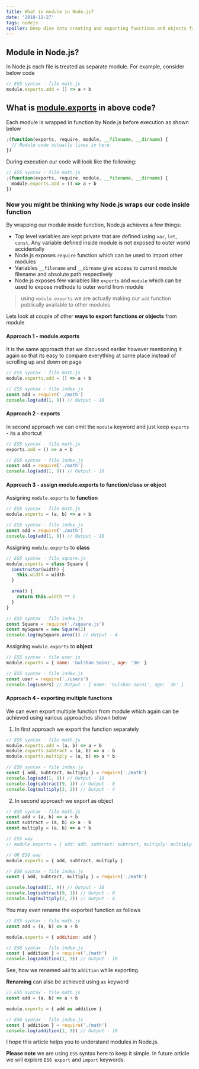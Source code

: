 ```yaml
---
title: What is module in Node.js?
date: '2018-12-27'
tags: nodejs
spoiler: Deep dive into creating and exporting functions and objects from modules
---
```


## Module in Node.js?

In Node.js each file is treated as separate module. For example, consider below code

```javascript
// ES5 syntax - file math.js
module.exports.add = () => a + b
```

## What is <u>module.exports</u> in above code?

Each module is wrapped in function by Node.js before execution as shown below

```javascript
;(function(exports, require, module, __filename, __dirname) {
  // Module code actually lives in here
})
```

During execution our code will look like the following:

```javascript
// ES5 syntax - file math.js
;(function(exports, require, module, __filename, __dirname) {
  module.exports.add = () => a + b
})
```

### Now you might be thinking why Node.js wraps our code inside function

By wrapping our module inside function, Node.js achieves a few things:

- Top level variables are kept private that are defined using `var`, `let`, `const`. Any variable defined inside module is not exposed to outer world accidentally
- Node.js exposes `require` function which can be used to import other modules
- Variables `__filename` and `__dirname` give access to current module filename and absolute path respectively
- Node.js exposes few variables like `exports` and `module` which can be used to expose methods to outer world from module

> using `module.exports` we are actually making our `add` function publically available to other modules

Lets look at couple of other **ways to export functions or objects** from module

#### Approach 1 - module.exports

It is the same approach that we discussed eariler however mentioning it again so that its easy to compare everything at same place instead of scrolling up and down on page

```javascript
// ES5 syntax - file math.js
module.exports.add = () => a + b

// ES5 syntax - file index.js
const add = require('./math')
console.log(add(1, 9)) // Output - 10
```

#### Approach 2 - exports

In second approach we can omit the `module` keyword and just keep `exports` - its a shortcut

```javascript
// ES5 syntax - file math.js
exports.add = () => a + b

// ES5 syntax - file index.js
const add = require('./math')
console.log(add(1, 9)) // Output - 10
```

#### Approach 3 - assign module.exports to function/class or object

Assigning `module.exports` to **function**

```javascript
// ES5 syntax - file math.js
module.exports = (a, b) => a + b

// ES5 syntax - file index.js
const add = require('./math')
console.log(add(1, 9)) // Output - 10
```

Assigning `module.exports` to **class**

```javascript
// ES5 syntax - file square.js
module.exports = class Square {
  constructor(width) {
    this.width = width
  }

  area() {
    return this.width ** 2
  }
}

// ES5 syntax - file index.js
const Square = require('./square.js')
const mySquare = new Square(2)
console.log(mySquare.area()) // Output - 4
```

Assigning `module.exports` to **object**

```javascript
// ES5 syntax - file user.js
module.exports = { name: 'Gulshan Saini', age: '36' }

// ES5 syntax - file index.js
const user = require('./users')
console.log(users) // Output - { name: 'Gulshan Saini', age: '36' }
```

#### Approach 4 - exporting multiple functions

We can even export multiple function from module which again can be achieved using various approaches shown below

1. In first approach we export the function separately

```javascript
// ES5 syntax - file math.js
module.exports.add = (a, b) => a + b
module.exports.subtract = (a, b) => a - b
module.exports.multiply = (a, b) => a * b

// ES6 syntax - file index.js
const { add, subtract, multiply } = require('./math')
console.log(add(1, 9)) // Output - 10
console.log(subtract(9, 1)) // Output - 8
console.log(multiply(2, 2)) // Output - 4
```

2. In second approach we export as object

```javascript
// ES5 syntax - file math.js
const add = (a, b) => a + b
const subtract = (a, b) => a - b
const multiply = (a, b) => a * b

// ES5 way
// module.exports = { add: add, subtract: subtract, multiply: multiply }

// OR ES6 way
module.exports = { add, subtract, multiply }

// ES6 syntax - file index.js
const { add, subtract, multiply } = require('./math')

console.log(add(1, 9)) // Output - 10
console.log(subtract(9, 1)) // Output - 8
console.log(multiply(2, 2)) // Output - 4
```

You may even rename the exported function as follows

```javascript
// ES5 syntax - file math.js
const add = (a, b) => a + b

module.exports = { addition: add }

// ES6 syntax - file index.js
const { addition } = require('./math')
console.log(addition(1, 9)) // Output - 10
```

See, how we renamed `add` to `addition` while exporting.

**Renaming** can also be achieved using `as` keyword

```javascript
// ES5 syntax - file math.js
const add = (a, b) => a + b

module.exports = { add as addition }

// ES6 syntax - file index.js
const { addition } = require('./math')
console.log(addition(1, 9)) // Output - 10
```

I hope this article helps you to understand modules in Node.js.

**Please note** we are using `ES5` syntax here to keep it simple. In future article we will explore `ES6 export` and `import` keywords.
